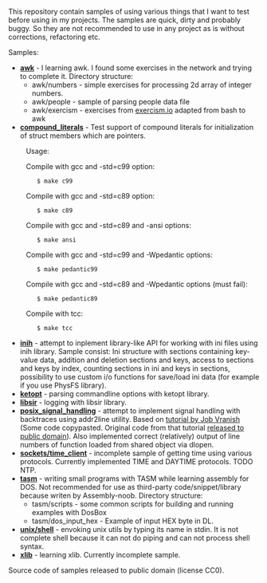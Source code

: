 This repository contain samples of using various things that I want to test 
before using in my projects. The samples are quick, dirty and probably buggy. 
So they are not recommended to use in any project as is without corrections, 
refactoring etc.

Samples:

* [**awk**](https://github.com/edomin/samples/tree/master/awk) - I learning 
awk. I found some exercises in the network and trying to complete it.
Directory structure:
    - awk/numbers - simple exercises for processing 2d array of integer numbers.
    - awk/people - sample of parsing people data file
    - awk/exercism - exercises from 
[exercism.io](https://exercism.io/tracks/bash/exercises) adapted from bash to 
awk
* [**compound_literals**](https://github.com/edomin/samples/tree/master/compound_literals) - 
Test support of compound literals for initialization of struct members which 
are pointers. 

&nbsp;&nbsp;&nbsp;&nbsp;&nbsp;&nbsp;&nbsp;&nbsp;&nbsp;Usage: 

&nbsp;&nbsp;&nbsp;&nbsp;&nbsp;&nbsp;&nbsp;&nbsp;&nbsp;Compile with gcc and 
-std=c99 option:
```
        $ make c99
```
&nbsp;&nbsp;&nbsp;&nbsp;&nbsp;&nbsp;&nbsp;&nbsp;&nbsp;Compile with gcc and 
-std=c89 option:
```
        $ make c89
```
&nbsp;&nbsp;&nbsp;&nbsp;&nbsp;&nbsp;&nbsp;&nbsp;&nbsp;Compile with gcc and 
-std=c89 and -ansi options:
```
        $ make ansi
```
&nbsp;&nbsp;&nbsp;&nbsp;&nbsp;&nbsp;&nbsp;&nbsp;&nbsp;Compile with gcc and 
-std=c99 and -Wpedantic options:
```
        $ make pedantic99
```
&nbsp;&nbsp;&nbsp;&nbsp;&nbsp;&nbsp;&nbsp;&nbsp;&nbsp;Compile with gcc and 
-std=c89 and -Wpedantic options (must fail):
```
        $ make pedantic89
```
&nbsp;&nbsp;&nbsp;&nbsp;&nbsp;&nbsp;&nbsp;&nbsp;&nbsp;Compile with tcc:
```
        $ make tcc
```
* [**inih**](https://github.com/edomin/samples/tree/master/inih) - 
attempt to inplement library-like API for working with ini files using inih 
library. Sample consist: Ini structure with sections containing key-value data, 
addition and deletion sections and keys, access to sections and keys by index, 
counting sections in ini and keys in sections, possibility to use custom i/o 
functions for save/load ini data (for example if you use PhysFS library).
* [**ketopt**](https://github.com/edomin/samples/tree/master/ketopt) - parsing 
commandline options with ketopt library.
* [**libsir**](https://github.com/edomin/samples/tree/master/libsir) - logging 
with libsir library.
* [**posix_signal_handling**](https://github.com/edomin/samples/tree/master/posix_signal_handling) - 
attempt to implement signal handling with backtraces using addr2line utility. 
Based on 
[tutorial by Job Vranish](https://spin.atomicobject.com/2013/01/13/exceptions-stack-traces-c/) 
(Some code copypasted. Original code from that tutorial 
[released to public domain](https://gist.github.com/jvranish/4441299#gistcomment-1385251)).
Also implemented correct (relatively) output of line numbers of function loaded 
from shared object via dlopen.
* [**sockets/time_client**](https://github.com/edomin/samples/tree/master/sockets/time_client) - 
incomplete sample of getting time using various protocols. Currently 
implemented TIME and DAYTIME protocols. TODO NTP.
* [**tasm**](https://github.com/edomin/samples/tree/master/tasm) - writing 
small programs with TASM while learning assembly for DOS. Not recommended for 
use as third-party code/snippet/library because writen by Assembly-noob. 
Directory structure:
    - tasm/scripts - some common scripts for building and running examples with 
DosBox
    - tasm/dos_input_hex - Example of input HEX byte in DL.
* [**unix/shell**](https://github.com/edomin/samples/tree/master/unix/shell) - 
envoking unix utils by typing its name in stdin. It is not complete shell 
because it can not do piping and can not process shell syntax.
* [**xlib**](https://github.com/edomin/samples/tree/master/xlib) - learning 
xlib. Currently incomplete sample.

Source code of samples released to public domain (license CC0).